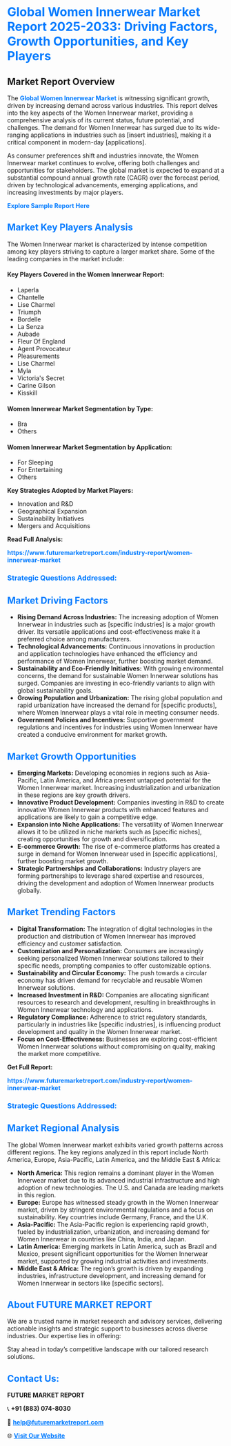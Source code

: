 <h1 style="color: #007BFF;">Global Women Innerwear Market Report 2025-2033: Driving Factors, Growth Opportunities, and Key Players</h1>

<section id="overview">
<h2>Market Report Overview</h2>
<p>The <a href="https://www.futuremarketreport.com/industry-report/women-innerwear-market" style="color: #007BFF; text-decoration: none;"><strong>Global Women Innerwear Market</strong></a> is witnessing significant growth, driven by increasing demand across various industries. This report delves into the key aspects of the Women Innerwear market, providing a comprehensive analysis of its current status, future potential, and challenges. The demand for Women Innerwear has surged due to its wide-ranging applications in industries such as [insert industries], making it a critical component in modern-day [applications].</p>
<p>As consumer preferences shift and industries innovate, the Women Innerwear market continues to evolve, offering both challenges and opportunities for stakeholders. The global market is expected to expand at a substantial compound annual growth rate (CAGR) over the forecast period, driven by technological advancements, emerging applications, and increasing investments by major players.</p>
</section>

<section id="overview">
<p><a href="https://www.futuremarketreport.com/request-sample/reportId=63872" style="color: #007BFF; text-decoration: none;"><strong>Explore Sample Report Here</strong></a></p>
</section>

<section id="key-players">
<h2 style="color: #007BFF;">Market Key Players Analysis</h2>
<p>The Women Innerwear market is characterized by intense competition among key players striving to capture a larger market share. Some of the leading companies in the market include:</p>
<h4>Key Players Covered in the Women Innerwear Report:</h4>
<ul><li>Laperla</li><li>Chantelle</li><li>Lise Charmel</li><li>Triumph</li><li>Bordelle</li><li>La Senza</li><li>Aubade</li><li>Fleur Of England</li><li>Agent Provocateur</li><li>Pleasurements</li><li>Lise Charmel</li><li>Myla</li><li>Victoria&#039;s Secret</li><li>Carine Gilson</li><li>Kisskill</li></ul>
<h4>Women Innerwear Market Segmentation by Type:</h4>
<ul><li>Bra</li><li>Others</li></ul>

<h4>Women Innerwear Market Segmentation by Application:</h4>
<ul><li>For Sleeping</li><li>For Entertaining</li><li>Others</li></ul>
<p><strong>Key Strategies Adopted by Market Players:</strong></p>
<ul>
<li>Innovation and R&D</li>
<li>Geographical Expansion</li>
<li>Sustainability Initiatives</li>
<li>Mergers and Acquisitions</li>
</ul>
</section>

<section>
<p><strong>Read Full Analysis: </strong></p><a href="https://www.futuremarketreport.com/industry-report/women-innerwear-market" style="color: #007BFF; text-decoration: none;"><strong>https://www.futuremarketreport.com/industry-report/women-innerwear-market</strong></a>
<h3 style="color: #007BFF;">Strategic Questions Addressed:</h3>
</section>

<section id="driving-factors">
<h2 style="color: #007BFF;">Market Driving Factors</h2>
<ul>
<li><strong>Rising Demand Across Industries:</strong> The increasing adoption of Women Innerwear in industries such as [specific industries] is a major growth driver. Its versatile applications and cost-effectiveness make it a preferred choice among manufacturers.</li>
<li><strong>Technological Advancements:</strong> Continuous innovations in production and application technologies have enhanced the efficiency and performance of Women Innerwear, further boosting market demand.</li>
<li><strong>Sustainability and Eco-Friendly Initiatives:</strong> With growing environmental concerns, the demand for sustainable Women Innerwear solutions has surged. Companies are investing in eco-friendly variants to align with global sustainability goals.</li>
<li><strong>Growing Population and Urbanization:</strong> The rising global population and rapid urbanization have increased the demand for [specific products], where Women Innerwear plays a vital role in meeting consumer needs.</li>
<li><strong>Government Policies and Incentives:</strong> Supportive government regulations and incentives for industries using Women Innerwear have created a conducive environment for market growth.</li>
</ul>
</section>

<section id="growth-opportunities">
<h2 style="color: #007BFF;">Market Growth Opportunities</h2>
<ul>
<li><strong>Emerging Markets:</strong> Developing economies in regions such as Asia-Pacific, Latin America, and Africa present untapped potential for the Women Innerwear market. Increasing industrialization and urbanization in these regions are key growth drivers.</li>
<li><strong>Innovative Product Development:</strong> Companies investing in R&D to create innovative Women Innerwear products with enhanced features and applications are likely to gain a competitive edge.</li>
<li><strong>Expansion into Niche Applications:</strong> The versatility of Women Innerwear allows it to be utilized in niche markets such as [specific niches], creating opportunities for growth and diversification.</li>
<li><strong>E-commerce Growth:</strong> The rise of e-commerce platforms has created a surge in demand for Women Innerwear used in [specific applications], further boosting market growth.</li>
<li><strong>Strategic Partnerships and Collaborations:</strong> Industry players are forming partnerships to leverage shared expertise and resources, driving the development and adoption of Women Innerwear products globally.</li>
</ul>
</section>

<section id="trending-factors">
<h2 style="color: #007BFF;">Market Trending Factors</h2>
<ul>
<li><strong>Digital Transformation:</strong> The integration of digital technologies in the production and distribution of Women Innerwear has improved efficiency and customer satisfaction.</li>
<li><strong>Customization and Personalization:</strong> Consumers are increasingly seeking personalized Women Innerwear solutions tailored to their specific needs, prompting companies to offer customizable options.</li>
<li><strong>Sustainability and Circular Economy:</strong> The push towards a circular economy has driven demand for recyclable and reusable Women Innerwear solutions.</li>
<li><strong>Increased Investment in R&D:</strong> Companies are allocating significant resources to research and development, resulting in breakthroughs in Women Innerwear technology and applications.</li>
<li><strong>Regulatory Compliance:</strong> Adherence to strict regulatory standards, particularly in industries like [specific industries], is influencing product development and quality in the Women Innerwear market.</li>
<li><strong>Focus on Cost-Effectiveness:</strong> Businesses are exploring cost-efficient Women Innerwear solutions without compromising on quality, making the market more competitive.</li>
</ul>
</section>

<section>
<p><strong>Get Full Report: </strong></p><a href="https://www.futuremarketreport.com/industry-report/women-innerwear-market" style="color: #007BFF; text-decoration: none;"><strong>https://www.futuremarketreport.com/industry-report/women-innerwear-market</strong></a>
<h3 style="color: #007BFF;">Strategic Questions Addressed:</h3>
</section>


<section id="regional-analysis">
<h2 style="color: #007BFF;">Market Regional Analysis</h2>
<p>The global Women Innerwear market exhibits varied growth patterns across different regions. The key regions analyzed in this report include North America, Europe, Asia-Pacific, Latin America, and the Middle East & Africa:</p>
<ul>
<li><strong>North America:</strong> This region remains a dominant player in the Women Innerwear market due to its advanced industrial infrastructure and high adoption of new technologies. The U.S. and Canada are leading markets in this region.</li>
<li><strong>Europe:</strong> Europe has witnessed steady growth in the Women Innerwear market, driven by stringent environmental regulations and a focus on sustainability. Key countries include Germany, France, and the U.K.</li>
<li><strong>Asia-Pacific:</strong> The Asia-Pacific region is experiencing rapid growth, fueled by industrialization, urbanization, and increasing demand for Women Innerwear in countries like China, India, and Japan.</li>
<li><strong>Latin America:</strong> Emerging markets in Latin America, such as Brazil and Mexico, present significant opportunities for the Women Innerwear market, supported by growing industrial activities and investments.</li>
<li><strong>Middle East & Africa:</strong> The region’s growth is driven by expanding industries, infrastructure development, and increasing demand for Women Innerwear in sectors like [specific sectors].</li>
</ul>
</section>

<footer>
<h2 style="color: #007BFF;">About FUTURE MARKET REPORT</h2>
<p>We are a trusted name in market research and advisory services, delivering actionable insights and strategic support to businesses across diverse industries. Our expertise lies in offering:</p>

<p>Stay ahead in today’s competitive landscape with our tailored research solutions.</p>

<h2 style="color: #007BFF;">Contact Us:</h2>
<p><strong>FUTURE MARKET REPORT</strong></p>
<p>📞 <strong>+91 (883) 074-8030</strong></p>
<p>📧 <strong><a href="mailto:help@futuremarketreport.com" style="color: #007BFF;">help@futuremarketreport.com</a></strong></p>
<p>🌐 <strong><a href="https://www.futuremarketreport.com/" style="color: #007BFF;">Visit Our Website</a></strong></p>
</footer>